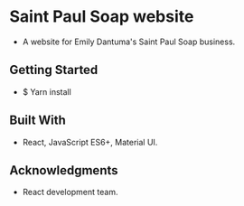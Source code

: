 # Saint Paul Soap website
- A website for Emily Dantuma's Saint Paul Soap business.

## Getting Started
- $ Yarn install

## Built With
- React, JavaScript ES6+, Material UI.

## Acknowledgments
- React development team.
